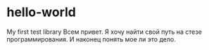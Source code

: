 # hello-world
My first test library
Всем привет. Я хочу найти свой путь на стезе программирования. 
И наконец понять мое ли это дело.
